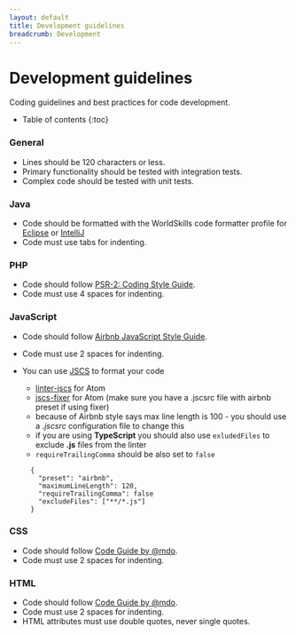 ```yaml
---
layout: default
title: Development guidelines
breadcrumb: Development
---
```


# Development guidelines

Coding guidelines and best practices for code development.

* Table of contents
{:toc}

### General
- Lines should be 120 characters or less.
- Primary functionality should be tested with integration tests.
- Complex code should be tested with unit tests.

### Java
- Code should be formatted with the WorldSkills code formatter profile for [Eclipse](/assets/xml/WSI.xml) or [IntelliJ](/assets/xml/WSI.IntelliJ.xml)
- Code must use tabs for indenting.

### PHP
- Code should follow [PSR-2: Coding Style Guide](http://www.php-fig.org/psr/psr-2/).
- Code must use 4 spaces for indenting.

### JavaScript
- Code should follow [Airbnb JavaScript Style Guide](https://github.com/airbnb/javascript).
- Code must use 2 spaces for indenting.
- You can use [JSCS](http://jscs.info/) to format your code
  - [linter-jscs](https://atom.io/packages/linter-jscs) for Atom
  - [jscs-fixer](https://atom.io/packages/jscs-fixer) for Atom (make sure you have a .jscsrc file with airbnb preset if using fixer)
  - because of Airbnb style says max line length is 100 - you should use a *.jscsrc* configuration file to change this
  - if you are using **TypeScript** you should also use `exludedFiles` to exclude **.js** files from the linter
  - `requireTrailingComma` should be also set to `false`

  ```
    {
      "preset": "airbnb",
      "maximumLineLength": 120,
      "requireTrailingComma": false
      "excludeFiles": ["**/*.js"]
    }
  ```

### CSS
- Code should follow [Code Guide by @mdo](http://codeguide.co/).
- Code must use 2 spaces for indenting.

### HTML
- Code should follow [Code Guide by @mdo](http://codeguide.co/).
- Code must use 2 spaces for indenting.
- HTML attributes must use double quotes, never single quotes.
